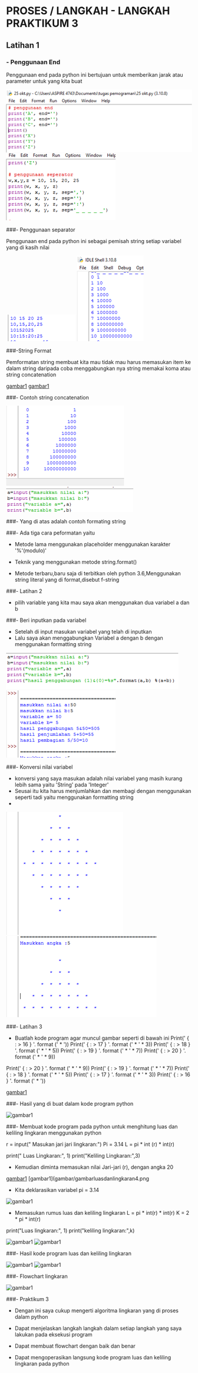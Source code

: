 # PROSES / LANGKAH - LANGKAH PRAKTIKUM 3

## Latihan 1

### - Penggunaan End 

Penggunaan end pada python ini bertujuan untuk memberikan jarak atau parameter untuk yang kita buat 

![gambar1](Gambar/Foto1.png)
![gambar1](Gambar/Foto2.png)


###- Penggunaan separator 

Penggunaan end pada python ini sebagai pemisah string setiap variabel yang di kasih nilai

![gambar1](Gambar/Foto3.PNG)
![gambar1](Gambar/foto4.PNG)

###-String Format

Pemformatan string membuat kita mau tidak mau harus memasukan item ke dalam string daripada coba menggabungkan nya string memakai koma atau string concatenation

[gambar1](Gambar/Foto5.PNG)
[gambar1](Gambar/Foto6.PNG)

###- Contoh string concatenation

![gambar1](Gambar/Foto7.PNG)
![gambar1](Gambar/Foto8.PNG)

###- Yang di atas adalah contoh formating string 

###- Ada tiga cara peformatan yaitu

- Metode lama menggunakan placeholder menggunakan karakter '%'(modulo)'

- Teknik yang menggunakan metode string.format()

- Metode terbaru,baru saja di terbitkan oleh python 3.6,Menggunakan string literal yang di format,disebut f-string

###- Latihan 2

- pilih variable yang kita mau saya akan menggunakan dua variabel a dan b

###- Beri inputkan pada variabel

- Setelah di input masukan variabel yang telah di inputkan 
- Lalu saya akan menggabungkan Variabel a dengan b dengan menggunakan formatting string

![gambar1](Gambar/Foto9.PNG)
![gambar1](Gambar/Foto10.PNG)

###- Konversi nilai variabel

- konversi yang saya masukan adalah nilai variabel yang masih kurang lebih sama yaitu 'String' pada 'Integer' 
- Seusai itu kita harus menjumlahkan dan membagi dengan menggunakan seperti tadi yaitu menggunakan formatting string
- 
![gambar1](Gambar/Foto11.PNG)
![gambar1](Gambar/Foto12.PNG)

###- Latihan 3 

- Buatlah kode program agar muncul gambar seperti di bawah ini 
Print(' { : > 16 } '. format (' * '))
Print(' { : > 17 } '. format (' * ' * 3))
Print(' { : > 18 } '. format (' * ' * 5))
Print(' { : > 19 } '. format (' * ' * 7))
Print(' { : > 20 } '. format (' * ' * 9))

Print(' { : > 20 } '. format (' * ' * 9))
Print(' { : > 19 } '. format (' * ' * 7))
Print(' { : > 18 } '. format (' * ' * 5))
Print(' { : > 17 } '. format (' * ' * 3))
Print(' { : > 16 } '. format (' * '))

[gambar1](gambar/gambarbelahketupatcoding.png)

###- Hasil yang di buat dalam kode program python

![gambar1](gambar/gambarbelahketupat.png)


###- Membuat kode program pada python untuk menghitung luas dan keliling lingkaran menggunakan python 

r = input(" Masukan jari jari lingkaran:")
Pi = 3.14 
L = pi * int (r) * int(r)

print(" Luas Lingkaran:", 1)
print("Keliling Lingkaran:",3)



- Kemudian diminta memasukan nilai Jari-jari (r), dengan angka 20

[gambar1](gambar/gambarluasdanlingkaran1.png)
[gambar1](gambar/gambarluasdanlingkaran4.png

- Kita deklarasikan variabel pi = 3.14

![gambar1](gambar/gambarluasdanlingkaran2.png)


- Memasukan rumus luas dan keliling lingkaran 
L = pi * int(r) * int(r)
K = 2 * pi * int(r)

print("Luas lingkaran:", 1)
print("keliling lingkaran:",k)

![gambar1](gambar/gambarluasdanlingkaran2.png)
![gambar1](gambar/gambarluasdanlingkaran5.png)


###- Hasil kode program luas dan keliling lingkaran 

![gambar1](gambar/py1.png)
![gambar1](gambar/py1.png)


###- Flowchart lingkaran


![gambar1](gambar/gambarflowchartlingkaran.png)


###- Praktikum 3 

- Dengan ini saya cukup mengerti algoritma lingkaran yang di proses dalam python

- Dapat menjelaskan langkah langkah dalam setiap langkah yang saya lakukan pada  eksekusi program 

- Dapat membuat flowchart dengan baik dan benar 

- Dapat mengoperasikan langsung kode program luas dan keliling lingkaran pada python

